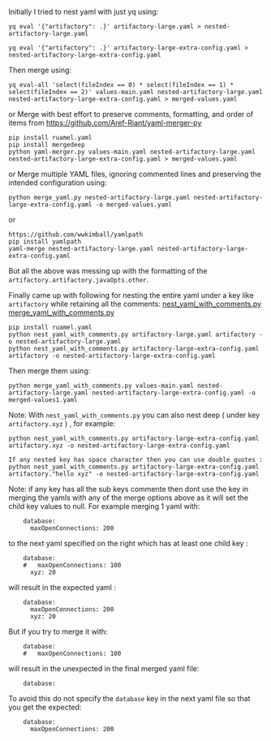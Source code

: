 Initially I tried to nest yaml with just yq using:
```
yq eval '{"artifactory": .}' artifactory-large.yaml > nested-artifactory-large.yaml

yq eval '{"artifactory": .}' artifactory-large-extra-config.yaml >  nested-artifactory-large-extra-config.yaml
```
Then merge using:

```
yq eval-all 'select(fileIndex == 0) * select(fileIndex == 1) * select(fileIndex == 2)' values-main.yaml nested-artifactory-large.yaml nested-artifactory-large-extra-config.yaml > merged-values.yaml
```

or
Merge with best effort to preserve comments, formatting,
and order of items from https://github.com/Aref-Riant/yaml-merger-py


```
pip install ruamel.yaml
pip install mergedeep
python yaml-merger.py values-main.yaml nested-artifactory-large.yaml nested-artifactory-large-extra-config.yaml > merged-values.yaml
```

or
Merge multiple YAML files, ignoring commented lines and preserving the intended configuration using:
```
python merge_yaml.py nested-artifactory-large.yaml nested-artifactory-large-extra-config.yaml -o merged-values.yaml
```
or
```
https://github.com/wwkimball/yamlpath
pip install yamlpath
yaml-merge nested-artifactory-large.yaml nested-artifactory-large-extra-config.yaml
```

But all the above was messing up with the formatting of the `artifactory.artifactory.javaOpts.other`.

Finally came up with following for nesting the entire yaml under a key like `artifactory` while retaining all the comments:
[nest_yaml_with_comments.py](nest_yaml_with_comments.py)
[merge_yaml_with_comments.py](merge_yaml_with_comments.py)
```
pip install ruamel.yaml
python nest_yaml_with_comments.py artifactory-large.yaml artifactory -o nested-artifactory-large.yaml 
python nest_yaml_with_comments.py artifactory-large-extra-config.yaml artifactory -o nested-artifactory-large-extra-config.yaml 
```
Then merge them using:
```
python merge_yaml_with_comments.py values-main.yaml nested-artifactory-large.yaml nested-artifactory-large-extra-config.yaml -o merged-values1.yaml
```
Note: With `nest_yaml_with_comments.py` you can also nest deep ( under key `artifactory.xyz` ) , for example:
```
python nest_yaml_with_comments.py artifactory-large-extra-config.yaml artifactory.xyz -o nested-artifactory-large-extra-config.yaml 

If any nested key has space character then you can use double quotes :
python nest_yaml_with_comments.py artifactory-large-extra-config.yaml artifactory."hello xyz" -o nested-artifactory-large-extra-config.yaml 
```
Note: if any key has all the sub keys commente then dont use the key in merging the yamls with any of the merge options above
as it will set the child key values to  null.
For example merging 1 yaml  with:
```
    database:
      maxOpenConnections: 200 
```
to the next yaml specified on the right which has at least one child key :
```
    database:
    #   maxOpenConnections: 100
      xyz: 20
```
will result in the expected yaml  :
```
    database:
      maxOpenConnections: 200
      xyz: 20
```
But if you try to merge it with:
```
    database:
    #   maxOpenConnections: 100
```
will result in the unexpected  in the final merged yaml file:
```
    database:
```
To avoid this do not specify the `database` key in the next yaml file so that you get the expected:
```
    database:
      maxOpenConnections: 200 
```